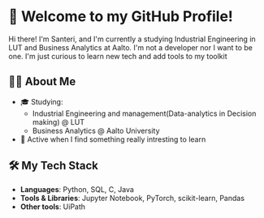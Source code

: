 # 👋 Welcome to my GitHub Profile!

Hi there! I'm Santeri, and I'm currently a studying Industrial Engineering in LUT and Business Analytics at Aalto. I'm not a developer nor I want to be one. I'm just curious to learn new tech and add tools to my toolkit

## 🧑‍💻 About Me
- 🎓 Studying:
  - Industrial Engineering and management(Data-analytics in Decision making) @ LUT
  - Business Analytics @ Aalto University
- 🌱 Active when I find something really intresting to learn

## 🛠️ My Tech Stack
- **Languages**: Python, SQL, C, Java
- **Tools & Libraries**: Jupyter Notebook, PyTorch, scikit-learn, Pandas
- **Other tools**: UiPath

